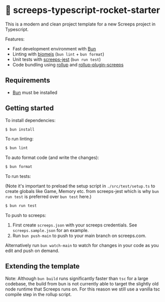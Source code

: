 # 🚀 screeps-typescript-rocket-starter

This is a modern and clean project template for a new Screeps project in
Typescript.

Features:

* Fast development environment with [Bun](https://bun.sh/)
* Linting with [biomejs](https://biomejs.dev/) (`bun lint` + `bun format`)
* Unit tests with [screeps-jest](https://github.com/eduter/screeps-jest) (`bun run test`)
* Code bundling using [rollup](https://rollupjs.org/) and [rollup-plugin-screeps](https://github.com/Arcath/rollup-plugin-screeps)

## Requirements

* [Bun](https://bun.sh/docs/installation) must be installed

## Getting started

To install dependencies:

```bash
$ bun install
```

To run linting:
```bash
$ bun lint
```

To auto format code (and write the changes):
```bash
$ bun format
```

To run tests:

(Note it's important to preload the setup script in `./src/test/setup.ts` to 
create globals like Game, Memory etc. from screeps-jest which is why
`bun run test` is preferred over `bun test` here.)

```bash
$ bun run test
```

To push to screeps:

1. First create `screeps.json` with your screeps credentials.
   See `screeps.sample.json` for an example.
2. Run `bun push-main` to push to your main branch on screeps.com.

Alternatively run `bun watch-main` to watch for changes in your code as you edit
and push on demand.


## Extending the template

Note: Although `bun build` runs significantly faster than `tsc` for a large
codebase, the build from bun is not currently able to target the slightly
old node runtime that Screeps runs on. For this reason we still use a vanilla
tsc compile step in the rollup script.
